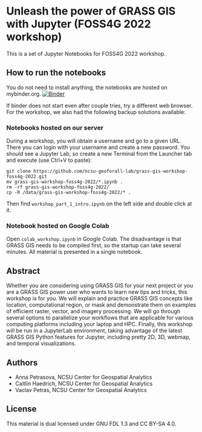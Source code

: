 # Unleash the power of GRASS GIS with Jupyter (FOSS4G 2022 workshop)



This is a set of Jupyter Notebooks for FOSS4G 2022 workshop. 

## How to run the notebooks
You do not need to install anything, the notebooks are hosted on mybinder.org.
[![Binder](https://mybinder.org/badge_logo.svg)](https://mybinder.org/v2/gh/lbartoletti/grass-gis-workshop-foss4g-2022/main?urlpath=lab%2Ftree%2F01-introduction.ipynb)

If binder does not start even after couple tries, try a different web browser. For the workshop,
we also had the following backup solutions available:

### Notebooks hosted on our server
During a workshop, you will obtain a username and go to a given URL.
There you can login with your username and create a new password.
You should see a Jupyter Lab, so create a new Terminal from the Launcher tab and execute (use Ctrl+V to paste):

    git clone https://github.com/ncsu-geoforall-lab/grass-gis-workshop-foss4g-2022.git
    mv grass-gis-workshop-foss4g-2022/*.ipynb .
    rm -rf grass-gis-workshop-foss4g-2022/
    cp -R /data/grass-gis-workshop-foss4g-2022/* .
    
Then find `workshop_part_1_intro.ipynb` on the left side and double click at it.

### Notebook hosted on Google Colab
Open `colab_workshop.ipynb` in Google Colab.
The disadvantage is that GRASS GIS needs to be compiled first,
 so the startup can take several minutes. All material is presented in a single notebook.

## Abstract
Whether you are considering using GRASS GIS for your next project or you are a GRASS GIS power user who wants to learn new tips and tricks, this workshop is for you. We will explain and practice GRASS GIS concepts like location, computational region, or mask and demonstrate them on examples of efficient raster, vector, and imagery processing. We will go through several options to parallelize your workflows that are applicable for various computing platforms including your laptop and HPC. Finally, this workshop will be run in a JupyterLab environment, taking advantage of the latest GRASS GIS Python features for Jupyter, including pretty 2D, 3D, webmap, and temporal visualizations.

## Authors

* Anna Petrasova, NCSU Center for Geospatial Analytics
* Caitlin Haedrich, NCSU Center for Geospatial Analytics
* Vaclav Petras, NCSU Center for Geospatial Analytics

## License

This material is dual licensed under GNU FDL 1.3 and CC BY-SA 4.0.

